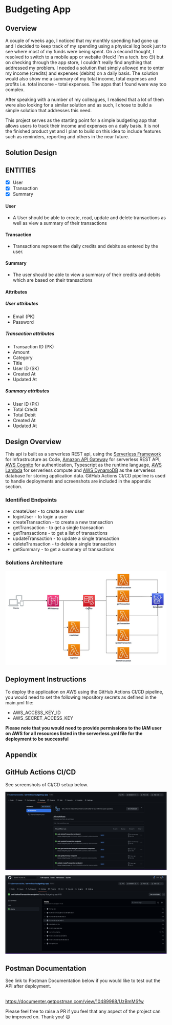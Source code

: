 # Budgeting App

## Overview

A couple of weeks ago, I noticed that my monthly spending had gone up and I decided to keep track of my spending using a physical log book just to see where most of my funds were being spent. On a second thought, I resolved to switch to a mobile app or website (Heck! I'm a tech. bro 😏) but on checking through the app store, I couldn't really find anything that addressed my problem. I needed a solution that simply allowed me to enter my income (credits) and expenses (debits) on a daily basis. The solution would also show me a summary of my total income, total expenses and profits i.e. total income - total expenses. The apps that I found were way too complex. 

After speaking with a number of my colleagues, I realised that a lot of them were also looking for a similar solution and as such, I chose to build a simple solution that addresses this need.

This project serves as the starting point for a simple budgeting app that allows users to track their income and expenses on a daily basis. It is not the finished product yet and I plan to build on this idea to include features such as reminders, reporting and others in the near future.

## Solution Design

## ENTITIES
- [x] User
- [x] Transaction
- [x] Summary

#### User

- A User should be able to create, read, update and delete transactions as well as view a summary of their transactions


#### Transaction

- Transactions represent the daily credits and debits as entered by the user.


#### Summary
 - The user should be able to view a summary of their credits and debits which are based on their transactions
 
 

#### Attributes

##### User attributes

- Email (PK)
- Password

##### Transaction attributes

- Transaction ID (PK)
- Amount
- Category
- Title
- User ID (SK)
- Created At
- Updated At

##### Summary attributes

- User ID (PK)
- Total Credit
- Total Debit
- Created At
- Updated At



## Design Overview
This api is built as a serverless REST api, using the [Serverless Framework](https://www.serverless.com/) for Infrastructure as Code, [Amazon API Gateway](https://aws.amazon.com/api-gateway/) for serverless REST API, [AWS Cognito](https://aws.amazon.com/cognito/) for authentication, Typescript as the runtime language, [AWS Lambda](https://aws.amazon.com/lambda/) for serverless compute and [AWS DynamoDB](https://aws.amazon.com/dynamodb/) as the serverless database for storing application data. GitHub Actions CI/CD pipeline is used to handle deployments and screenshots are included in the appendix section.


### Identified Endpoints
- createUser - to create a new user
- loginUser - to login a user
- createTransaction - to create a new transaction
- getTransaction - to get a single transaction
- getTransactions - to get a list of transactions
- updateTransaction - to update a single transaction
- deleteTransaction - to delete a single transaction
- getSummary - to get a summary of transactions


### Solutions Architecture

![alt text](budgeting-app.jpg)

## Deployment Instructions

To deploy the application on AWS using the GitHub Actions CI/CD pipeline, you would need to set the following repository secrets as defined in the main.yml file:

- AWS_ACCESS_KEY_ID
- AWS_SECRET_ACCESS_KEY

<strong>**Please note that you would need to provide permissions to the IAM user on AWS for all resources listed in the serverless.yml file for the deployment to be successful**</strong>


## Appendix

## GitHub Actions CI/CD

See screenshots of CI/CD setup below.

![alt text](cicd1.png)


![alt text](cicd2.png)

## Postman Documentation

See link to Postman Documentation below if you would like to test out the API after deployment. <br><br>

https://documenter.getpostman.com/view/10489988/UzBmMSfw

Please feel free to raise a PR if you feel that any aspect of the project can be improved on. Thank you! 😄
